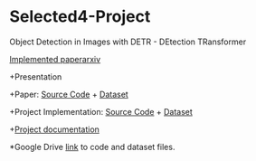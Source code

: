 # Selected4-Project
Object Detection in Images with DETR - DEtection TRansformer 

[Implemented paper](https://github.com/CatherineHabib/Selected4-Project/blob/2b2f357348b5571f45764a719280e25cf775cf01/2005.12872.pdf)[arxiv](https://arxiv.org/abs/2005.12872?context=cs.CV)

+Presentation 

+Paper: [Source Code](https://github.com/facebookresearch/detr)
          + 
        [Dataset](https://cocodataset.org/#download) 

+Project Implementation: [Source Code](https://github.com/CatherineHabib/Selected4-Project/blob/2b2f357348b5571f45764a719280e25cf775cf01/DETRCarDetection.ipynb) 
                           + 
                         [Dataset](https://www.kaggle.com/datasets/sshikamaru/car-object-detection)

+[Project documentation](https://github.com/CatherineHabib/Selected4-Project/blob/f5e26e08959f62fba79eaf70fa108e81592ee1dc/Selected%20Topics%20In%20Computer%20Science%204-Team06-Project%20documentation.pdf)


*Google Drive [link](https://drive.google.com/drive/folders/186Z4kLoHPKpk6rt9qXkrP7zJMw7rV9DX?usp=share_link) to code and dataset files.  
